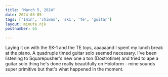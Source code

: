 ```yaml
---
title: "March 5, 2024"
date: 2024-03-05
tags: ['1min', 'chiwas', 'sk1', 'te', 'guitar']
layout: minute.njk
postnumber: 65

---
```


Laying it on with the SK-1 and the TE toys, aaaaaand I spent my lunch break at the piano. A quadruple timed guitar solo seemed necessary. I've been listening to Squarepusher's new one a ton (Dostrotime) and tried to ape a guitar solo thing he's done really beautifully on Holoform - mine sounds super primitive but that's what happened in the moment. 